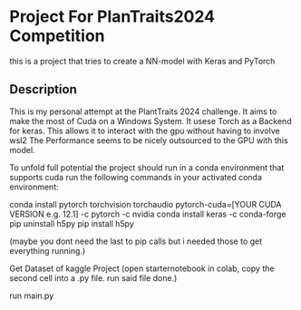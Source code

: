 # Project For PlanTraits2024 Competition
  this is a project that tries to create a NN-model with Keras and PyTorch

## Description
This is my personal attempt at the PlantTraits 2024 challenge. It aims to make the most of Cuda on a Windows System. It usese Torch as a Backend for keras. This allows it to interact with the gpu without having to involve wsl2
The Performance seems to be nicely outsourced to the GPU with this model.


To unfold full potential the project should run in a conda environment that supports cuda
  run the following commands in your activated conda environment:

conda install pytorch torchvision torchaudio pytorch-cuda=[YOUR CUDA VERSION e.g. 12.1] -c pytorch -c nvidia
conda install keras -c conda-forge
pip uninstall h5py
pip install h5py

(maybe you dont need the last to pip calls but i needed those to get everything running.)

Get Dataset of kaggle Project (open starternotebook in colab, copy the second cell into a .py file. run said file done.)

run main.py
